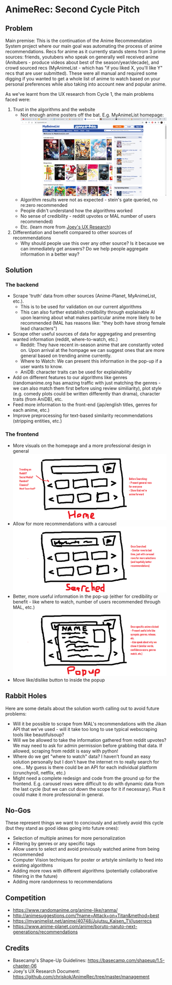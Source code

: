 # AnimeRec: Second Cycle Pitch

## Problem
Main premise: This is the continuation of the Anime Recommendation System project where our main goal was automating the process of anime recommendations. Recs for anime as it currently stands stems from 3 prime sources: friends, youtubers who speak on generally well received anime (Anitubers - produce videos about best of the season/year/decade), and crowd sourced recs (MyAnimeList - which has "if you liked X, you'll like Y" recs that are user submitted). These were all manual and required some digging if you wanted to get a whole list of anime to watch based on your personal preferences while also taking into account new and popular anime.

As we've learnt from the UX research from Cycle 1, the main problems faced were:
1. Trust in the algorithms and the website 
    - Not enough anime posters off the bat. E.g. MyAnimeList homepage: ![MAL homepage example](./images/cycle2/MAL_home.PNG)
    - Algorithm results were not as expected - stein's gate queried, no re:zero recommended
    - People didn't understand how the algorithms worked
    - No sense of credibility - reddit upvotes or MAL number of users recommended)
    - Etc. (learn more from [Joey's UX Research](https://github.com/chriskok/AnimeRec/tree/master/management))
2. Differentiation and benefit compared to other sources of recommendations
    - Why should people use this over any other source? Is it because we can immediately get answers? Do we help people aggregate information in a better way?

## Solution
### The backend 
- Scrape 'truth' data from other sources (Anime-Planet, MyAnimeList, etc.). 
   - This is to be used for validation on our current algorithms 
   - This can also further establish credibility through explainable AI upon learning about what makes particular anime more likely to be recommended (MAL has reasons like: "they both have strong female lead characters")
- Scrape other useful sources of data for aggregating and presenting wanted information (reddit, where-to-watch, etc.)
   - Reddit: They have recent in-season anime that are constantly voted on. Upon arrival at the hompage we can suggest ones that are more general based on trending anime currently.
   - Where to Watch: We can present this information in the pop-up if a user wants to know.
   - AniDB: character traits can be used for explainability
- Add on different features to our algorithms like genres (randomanime.org has amazing traffic with just matching the genres - we can also match them first before using review similiarity), plot style (e.g. comedy plots could be written differently than drama), character traits (from AniDB), etc.
- Feed more information to the front-end (jap/english titles, genres for each anime, etc.)
- Improve preprocessing for text-based similarity recommendations (stripping entities, etc.)


### The frontend 
- More visuals on the homepage and a more professional design in general
![Suggested homepage](./images/cycle2/cycle2_home.png)
- Allow for more recommendations with a carousel
![Suggested homepage](./images/cycle2/cycle2_searched.png)
- Better, more useful information in the pop-up (either for credibility or benefit - like where to watch, number of users recommended through MAL, etc.)
![Suggested homepage](./images/cycle2/cycle2_popup.png)
- Move like/dislike button to inside the popup

## Rabbit Holes
Here are some details about the solution worth calling out to avoid future problems:
- Will it be possible to scrape from MAL's recommendations with the Jikan API that we've used - will it take too long to use typical webscraping tools like beautifulsoup?
- Will we be allowed to take the information gathered from reddit upvotes? We may need to ask for admin permission before grabbing that data. If allowed, scraping from reddit is easy with python!
- Where do we get "where to watch" data? I haven't found an easy solution personally but I don't have the internet rn to really search for one... My guess is there could be an API for each individual platform (crunchyroll, netflix, etc.)
- Might need a complete redesign and code from the ground up for the frontend. E.g. carousel rows were difficult to do with dynamic data from the last cycle (but we can cut down the scope for it if necessary). Plus it could make it more professional in general.


## No-Gos
These represent things we want to conciously and actively avoid this cycle (but they stand as good ideas going into future ones):
- Selection of multiple animes for more personalization
- Filtering by genres or any specific tags
- Allow users to select and avoid previously watched anime from being recommended
- Computer Vision techniques for poster or artstyle similarity to feed into existing algorithms
- Adding more rows with different algorithms (potentially collaborative filtering in the future)
- Adding more randomness to recommendations

## Competition
- https://www.randomanime.org/anime-like/ranma/
- http://animesuggestions.com/?name=Attack+on+Titan&method=best
- https://myanimelist.net/anime/40748/Jujutsu_Kaisen_TV/userrecs
- https://www.anime-planet.com/anime/boruto-naruto-next-generations/recommendations

## Credits
- Basecamp's Shape-Up Guidelines: https://basecamp.com/shapeup/1.5-chapter-06
- Joey's UX Research Document: https://github.com/chriskok/AnimeRec/tree/master/management
